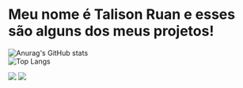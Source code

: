 <h1>Meu nome é Talison Ruan e esses são alguns dos meus projetos!</h1>

![Anurag's GitHub stats](https://github-readme-stats.vercel.app/api?username=talisonruan&sho_icons=true&theme=gruvbox)
</br>
  ![Top Langs](https://github-readme-stats.vercel.app/api/top-langs/?username=talisonruan&layout=compact)
<div>
  <a href="https://www.linkedin.com/in/talison-ruan/" target="_blank"><img src="https://img.shields.io/badge/-LinkedIn-%230077B5?style=for-the-badge&logo=linkedin&logoColor=white" target="_blank"></a>
  <a href = "mailto:talisonruan2001@gmail.com"><img src="https://img.shields.io/badge/-Gmail-%23333?style=for-the-badge&logo=gmail&logoColor=white" target="_blank"></a>
</div>
